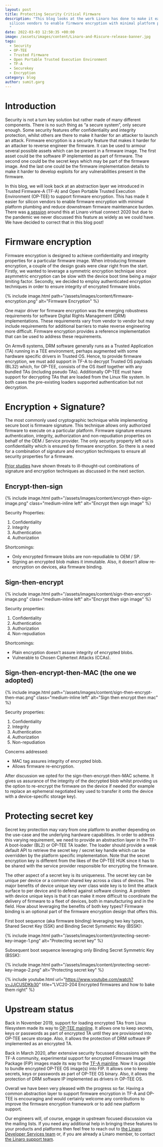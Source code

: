```yaml
---
layout: post
title: Protecting Security Critical Firmware
description: "This blog looks at the work Linaro has done to make it easier for
  silicon vendors to enable firmware encryption with minimal platform plumbing.
  "
date: 2022-03-03 12:50:35 +00:00
image: /assets/images/content/Linaro-and-Riscure-release-banner.jpg
tags:
  - Security
  - OP-TEE
  - Trusted Firmware
  - Open Portable Trusted Execution Environment
  - TF-A
  - Securekey
  - Encryption
category: blog
author: sumit.garg
---
```

# Introduction

Security is not a turn key solution but rather made of many different components. There is no such thing as “a secure system”, only secure enough. Some security features offer confidentiality and integrity protection, whilst others are there to make it harder for an attacker to launch an attack. Firmware encryption is a security feature that makes it harder for an attacker to reverse engineer the firmware. It can be used to armour several possible assets which can be present in a firmware image. The first asset could be the software IP implemented as part of firmware. The second one could be the secret keys which may be part of the firmware image. And the last one could be the firmware implementation details to make it harder to develop exploits for any vulnerabilities present in the firmware.

In this blog, we will look back at an abstraction layer we introduced in Trusted Firmware-A (TF-A) and Open Portable Trusted Execution Environment (OP-TEE) to support firmware encryption. This has made it easier for silicon vendors to enable firmware encryption with minimal platform plumbing and reduce downstream firmware maintenance burden. There was [a session](https://www.youtube.com/watch?v=JJjCUSDKb30) around this at Linaro virtual connect 2020 but due to the pandemic we never discussed this feature as widely as we could have. We have decided to correct that in this blog post!

# Firmware encryption

Firmware encryption is designed to achieve confidentiality and integrity properties for a particular firmware image. When introducing firmware encryption, a couple of the design goals were clear right from the start. Firstly, we wanted to leverage a symmetric encryption technique since asymmetric encryption can be slow with the device boot time being a major limiting factor. Secondly, we decided to employ authenticated encryption techniques in order to ensure integrity of encrypted firmware blobs.

{% include image.html path="/assets/images/content/firmware-encryption.png" alt="Firmware Encryption" %}

One major driver for firmware encryption was the emerging robustness requirements for software Digital Rights Management (DRM) implementations. These requirements vary from vendor to vendor but may include requirements for additional barriers to make reverse engineering more difficult. Firmware encryption provides a reference implementation that can be used to address these requirements.

On Armv8 systems, DRM software generally runs as a Trusted Application (TA) running in a TEE environment, perhaps augmented with some hardware specific drivers in Trusted OS. Hence, to provide firmware encryption, we must add support in TF-A to decrypt Trusted OS payloads (BL32) which, for OP-TEE, consists of the OS itself together with any bundled TAs (including pseudo TAs). Additionally OP-TEE must have support for decrypting TAs that are loaded from the Linux file system. In both cases the pre-existing loaders supported authentication but not decryption.

# Encryption + Signature?

The most commonly used cryptographic technique while implementing secure boot is firmware signature. This technique allows only authorized firmware to execute on a particular platform. Firmware signature ensures authentication, integrity, authorization and non-repudiation properties on behalf of the OEM / Service provider. The only security property left out is confidentiality which is ensured by firmware encryption. So there is a need for a combination of signature and encryption techniques to ensure all security properties for a firmware.

[Prior studies](https://theworld.com/~dtd/sign_encrypt/sign_encrypt7.html) have shown threats to ill-thought-out combinations of signature and encryption techniques as discussed in the next section.

## Encrypt-then-sign

{% include image.html path="/assets/images/content/encrypt-then-sign-image.png" class="medium-inline left" alt="Encrypt then sign image" %}

Security Properties:

1. Confidentiality 
2. Integrity
3. Authentication
4. Authorization

Shortcomings:

* Only encrypted firmware blobs are non-repudiable to OEM / SP.
* Signing an encrypted blob makes it immutable. Also, it doesn’t allow re-encryption on devices, aka firmware binding.

## Sign-then-encrypt

{% include image.html path="/assets/images/content/sign-then-encrypt-image.png" class="medium-inline left" alt="Encrypt then sign image" %}

Security properties:

1. Confidentiality
2. Authentication
3. Authorization
4. Non-repudiation

Shortcomings:

* Plain encryption doesn’t assure integrity of encrypted blobs.
* Vulnerable to Chosen Ciphertext Attacks (CCAs).

## Sign-then-encrypt-then-MAC (the one we adopted)

{% include image.html path="/assets/images/content/sign-then-encrypt-then-mac.png" class="medium-inline left" alt="Sign then encrypt then mac" %}

Security properties:

1. Confidentiality
2. Integrity
3. Authentication
4. Authorization
5. Non-repudiation

Concerns addressed:

* MAC tag assures integrity of encrypted blob.
* Allows firmware re-encryption.

After discussion we opted for the sign-then-encrypt-then-MAC scheme. It gives us assurance of the integrity of the decrypted blob whilst providing us the option to re-encrypt the firmware on the device if needed (for example to replace an ephemeral negotiated key used to transfer it onto the device with a device-specific storage key).

# Protecting secret key

Secret key protection may vary from one platform to another depending on the use-case and the underlying hardware capabilities. In order to address this varying requirement, we need to provide an abstraction layer in the TF-A boot-loader (BL2) or OP-TEE TA loader. The loader should provide a weak default API to retrieve the secret key / secret key handle which can be overridden by the platform specific implementation. Note that the secret encryption key is different from the likes of the OP-TEE HUK since it has to be shared with the service provider responsible for encrypting the firmware.

The other aspect of a secret key is its uniqueness. The secret key can be unique per device or a common shared key across a class of devices. The major benefits of device unique key over class wide key is to limit the attack surface to per device and to defend against software cloning. A problem with device unique keys is that it can make it more difficult to coordinate the delivery of firmware to a fleet of devices, both in manufacturing and in the field. How about leveraging the benefits of both key types? Firmware binding is an optional part of the firmware encryption design that offers this.

First boot sequence (aka firmware binding) leveraging two key types, Shared Secret Key (SSK) and Binding Secret Symmetric Key (BSSK):

{% include image.html path="/assets/images/content/protecting-secret-key-image-1.png" alt="Protecting secret key" %}

Subsequent boot sequence leveraging only Binding Secret Symmetric Key (BSSK):

{% include image.html path="/assets/images/content/protecting-secret-key-image-2.png" alt="Protecting secret key" %}

{% include youtube.html url="https://www.youtube.com/watch?v=JJjCUSDKb30" title="LVC20-204 Encrypted firmwares and how to bake them right" %}

# Upstream status

Back in November 2019, support for loading encrypted TAs from Linux filesystem made its way to [OP-TEE mainline](https://www.google.com/url?q=https://github.com/OP-TEE/optee_os/pull/3340&sa=D&source=docs&ust=1646317138336730&usg=AOvVaw2TuaJZxFPTnH6IwNskglt6). It allows one to keep secrets, keys or passwords as part of encrypted TA until they are provisioned into OP-TEE secure storage. Also, it allows the protection of DRM software IP implemented as an encrypted TA.

Back in March 2020, after extensive security focussed discussions with the TF-A community, experimental support for encrypted Firmware Image Package (FIP) images made its way to the [TF-A mainline](https://trustedfirmware-a.readthedocs.io/en/latest/design/trusted-board-boot.html#authenticated-encryption-framework). Now it is possible to bundle encrypted OP-TEE OS image(s) into FIP. It allows one to keep secrets, keys or passwords as part of OP-TEE OS binary. Also, it allows the protection of DRM software IP implemented as drivers in OP-TEE OS.

Overall we have been very pleased with the progress so far. Having a common abstraction layer to support firmware encryption in TF-A and OP-TEE is encouraging and would certainly welcome any contributions to improve the firmware encryption framework or to add new platform support.

Our engineers will, of course, engage in upstream focused discussion via the mailing lists. If you need any additional help in bringing these features to your products and platforms then feel free to reach out to [the Linaro Developer Services team](https://www.linaro.org/services/) or, if you are already a Linaro member, to contact [the Linaro support team](https://www.linaro.org/support).